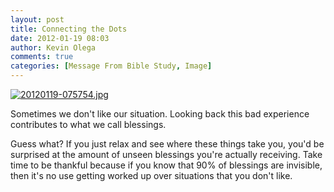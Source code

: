 ```yaml
---
layout: post
title: Connecting the Dots
date: 2012-01-19 08:03
author: Kevin Olega
comments: true
categories: [Message From Bible Study, Image]
---
```

<a href="http://minimalchanges.com/blog/wp-content/uploads/2012/01/20120119-075754.jpg"><img class="alignnone size-full" src="http://minimalchanges.com/blog/wp-content/uploads/2012/01/20120119-075754.jpg" alt="20120119-075754.jpg" /></a>

Sometimes we don't like our situation. Looking back this bad experience contributes to what we call blessings.

Guess what? If you just relax and see where these things take you, you'd be surprised at the amount of unseen blessings you're actually receiving. Take time to be thankful because if you know that 90% of blessings are invisible, then it's no use getting worked up over situations that you don't like.
